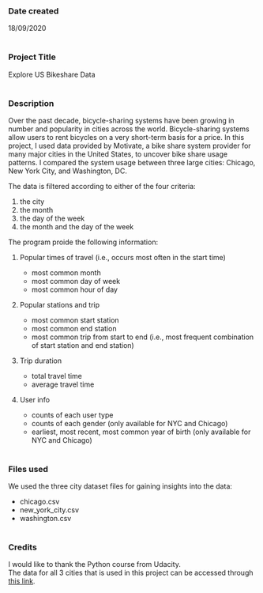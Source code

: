 ### Date created
18/09/2020
<br><br>
### Project Title
Explore US Bikeshare Data
<br><br>
### Description
Over the past decade, bicycle-sharing systems have been growing in number and popularity in cities across the world. Bicycle-sharing systems allow users to rent bicycles on a very short-term basis for a price. In this project, I used data provided by Motivate, a bike share system provider for many major cities in the United States, to uncover bike share usage patterns. I compared the system usage between three large cities: Chicago, New York City, and Washington, DC.

The data is filtered according to either of the four criteria: 
1. the city 
2. the month 
3. the day of the week
4. the month and the day of the week

The program proide the following information:
1. Popular times of travel (i.e., occurs most often in the start time)
   * most common month
   * most common day of week
   * most common hour of day

2. Popular stations and trip
   * most common start station
   * most common end station
   * most common trip from start to end (i.e., most frequent combination of start station and end station)

3. Trip duration
   * total travel time
   * average travel time

4. User info
   * counts of each user type
   * counts of each gender (only available for NYC and Chicago)
   * earliest, most recent, most common year of birth (only available for NYC and Chicago)
<br><br>
### Files used
We used the three city dataset files for gaining insights into the data:
* chicago.csv
* new_york_city.csv
* washington.csv
<br><br>
### Credits
I would like to thank the Python course from Udacity.
<br>
The data for all 3 cities that is used in this project can be accessed through [this link](https://drive.google.com/file/d/1km4EggJaSvHos_7KKFuHoJxbh-StyM4G/view?usp=sharing).



